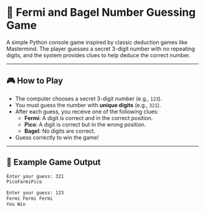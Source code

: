 # 🎯 Fermi and Bagel Number Guessing Game

A simple Python console game inspired by classic deduction games like Mastermind. The player guesses a secret 3-digit number with no repeating digits, and the system provides clues to help deduce the correct number.

---

## 🎮 How to Play

- The computer chooses a secret 3-digit number (e.g., `123`).
- You must guess the number with **unique digits** (e.g., `321`).
- After each guess, you receive one of the following clues:
  - **Fermi**: A digit is correct and in the correct position.
  - **Pico**: A digit is correct but in the wrong position.
  - **Bagel**: No digits are correct.
- Guess correctly to win the game!

---

## 🔁 Example Game Output

```bash
Enter your guess: 321
PicoFarmiPico

Enter your guess: 123
Fermi Fermi Fermi 
You Win
